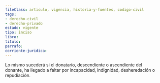 ```yaml
---
fileClass: articulo, vigencia, historia-y-fuentes, codigo-civil
tags:
- derecho-civil
- derecho-privado
estado: vigente
tipo: inciso
libro:
titulo:
parrafo:
corriente-juridica:
---
```

Lo mismo sucederá si el donatario, descendiente o ascendiente del donante, ha llegado a faltar por incapacidad, indignidad, desheredación o repudiación.